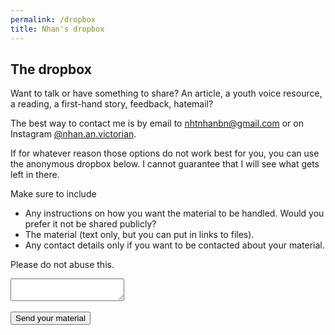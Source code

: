 ```yaml
---
permalink: /dropbox
title: Nhan's dropbox
---
```


## The dropbox

Want to talk or have something to share? An article, a youth voice resource, a reading, a first-hand story, feedback, hatemail?

The best way to contact me is by email to [nhtnhanbn@gmail.com](mailto:nhtnhanbn@gmail.com)
or on Instagram [@nhan.an.victorian](https://instagram.com/nhan.an.victorian).

If for whatever reason those options do not work best for you, you can use the anonymous dropbox below.
I cannot guarantee that I will see what gets left in there.

Make sure to include
- Any instructions on how you want the material to be handled. Would you prefer it not be shared publicly?
- The material (text only, but you can put in links to files).
- Any contact details only if you want to be contacted about your material.

Please do not abuse this.

<form action="https://nhtnhanbn.pythonanywhere.com/dropbox" method="post">
  <div class="dropbox">
    <textarea name="material" onfocus="this.parentNode.dataset.replicatedValue=this.value" oninput="this.parentNode.dataset.replicatedValue=this.value"></textarea>
  </div>
  <br>
  <button type="submit">Send your material</button>
</form>
